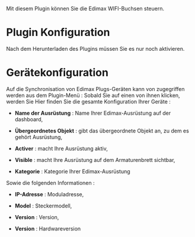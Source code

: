 Mit diesem Plugin können Sie die Edimax WIFI-Buchsen steuern.

Plugin Konfiguration 
=======================

Nach dem Herunterladen des Plugins müssen Sie es nur noch aktivieren.

Gerätekonfiguration 
=============================

Auf die Synchronisation von Edimax Plugs-Geräten kann von zugegriffen werden
aus dem Plugin-Menü : Sobald Sie auf einen von ihnen klicken, werden Sie
Hier finden Sie die gesamte Konfiguration Ihrer Geräte :

-   **Name der Ausrüstung** : Name Ihrer Edimax-Ausrüstung auf der
    dashboard,

-   **Übergeordnetes Objekt** : gibt das übergeordnete Objekt an, zu dem es gehört
    Ausrüstung,

-   **Activer** : macht Ihre Ausrüstung aktiv,

-   **Visible** : macht Ihre Ausrüstung auf dem Armaturenbrett sichtbar,

-   **Kategorie** : Kategorie Ihrer Edimax-Ausrüstung

Sowie die folgenden Informationen :

-   **IP-Adresse** : Moduladresse,

-   **Model** : Steckermodell,

-   **Version** : Version,

-   **Version** : Hardwareversion


